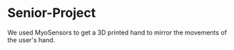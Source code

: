 # Senior-Project
We used MyoSensors to get a 3D printed hand to mirror the movements of the user's hand.
